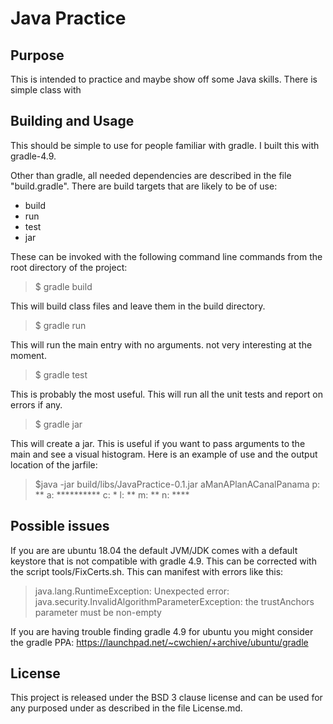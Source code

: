 # Java Practice #

## Purpose ##
This is intended to practice and maybe show off some Java skills. There is simple class with


## Building and Usage ##
This should be simple to use for people familiar with gradle. I built this with gradle-4.9.

Other than gradle, all needed dependencies are described in the file "build.gradle". There are build targets that are
likely to be of use:

  * build
  * run
  * test
  * jar

These can be invoked with the following command line commands from the root directory of the project:

>  $ gradle build

This will build class files and leave them in the build directory.

>  $ gradle run

This will run the main entry with no arguments. not very interesting at the moment.

>  $ gradle test

This is probably the most useful. This will run all the unit tests and report on errors if any.

>  $ gradle jar

This will create a jar. This is useful if you want to pass arguments to the main and see a visual
histogram. Here is an example of use and the output location of the jarfile:

>  $java -jar build/libs/JavaPractice-0.1.jar aManAPlanACanalPanama
>  p: **
>  a: **********
>  c: *
>  l: **
>  m: **
>  n: ****

## Possible issues ##

If you are are ubuntu 18.04 the default JVM/JDK comes with a default keystore that is not compatible with gradle 4.9.
This can be corrected with the script tools/FixCerts.sh. This can manifest with errors like this:

> java.lang.RuntimeException: Unexpected error: java.security.InvalidAlgorithmParameterException: the trustAnchors
> parameter must be non-empty

If you are having trouble finding gradle 4.9 for ubuntu you might consider the gradle PPA:
https://launchpad.net/~cwchien/+archive/ubuntu/gradle

## License ##

This project is released under the BSD 3 clause license and can be used for any purposed under as described in the file
License.md.
